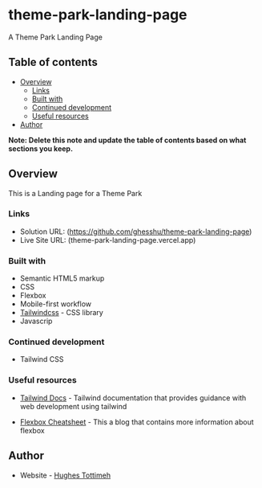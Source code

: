 # theme-park-landing-page
 A Theme Park Landing Page


## Table of contents

- [Overview](#overview)
  - [Links](#links)
  - [Built with](#built-with)
  - [Continued development](#continued-development)
  - [Useful resources](#useful-resources)
- [Author](#author)

**Note: Delete this note and update the table of contents based on what sections you keep.**

## Overview

This is a Landing page for a Theme Park

### Links

- Solution URL: (https://github.com/ghesshu/theme-park-landing-page)
- Live Site URL: (theme-park-landing-page.vercel.app)


### Built with

- Semantic HTML5 markup
- CSS
- Flexbox
- Mobile-first workflow
- [Tailwindcss](https://tailwindcss.com/) - CSS library
- Javascrip


### Continued development

- Tailwind CSS

### Useful resources

- [Tailwind Docs](https://www.example.com) - Tailwind documentation that provides guidance with web development using tailwind

- [Flexbox Cheatsheet](https://flexboxsheet.com) - This a blog that contains more information about flexbox

## Author

- Website - [Hughes Tottimeh](https://github.com/ghesshu)

